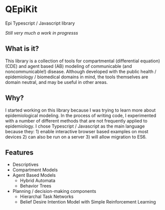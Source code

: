 # QEpiKit
Epi Typescript / Javascript library

*Still very much a work in progresss*

## What is it?
This library is a collection of tools for compartmental (differential equation) (CDE) and agent based (AB) modeling of communicable (and noncommunicable!) disease. Although developed with the public health / epidemiology / biomedical domains in mind, the tools themselves are domain neutral, and may be useful in other areas.

## Why?
I started working on this library because I was trying to learn more about epidemiological modeling. In the process of writing code, I experimented with a number of different methods that are not frequently applied to epidemiology.
I chose Typescript / Javascript as the main language because they: 1) enable interactive browser based examples on most devices 2) can also be run on a server 3) will allow migration to ES6.


## Features
- Descriptives
- Compartment Models
- Agent Based Models
  - Hybrid Automata
  - Behavior Trees
- Planning / decision-making components
  - Hierarchal Task Networks
  - Belief Desire Intention Model with Simple Reinforcement Learning
